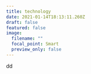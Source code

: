 ```yaml
---
title: technology
date: 2021-01-14T18:13:11.260Z
draft: false
featured: false
image:
  filename: ""
  focal_point: Smart
  preview_only: false
---
```

dd